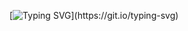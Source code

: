 [![Typing SVG](https://readme-typing-svg.demolab.com/?lines=Hi+My+name+is+Gabriel!!)](https://git.io/typing-svg)
